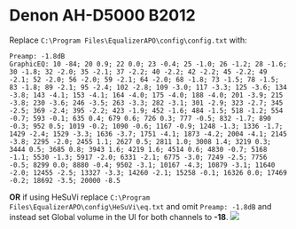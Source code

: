 # Denon AH-D5000 B2012
Replace `C:\Program Files\EqualizerAPO\config\config.txt` with:
```
Preamp: -1.8dB
GraphicEQ: 10 -84; 20 0.9; 22 0.0; 23 -0.4; 25 -1.0; 26 -1.2; 28 -1.6; 30 -1.8; 32 -2.0; 35 -2.1; 37 -2.2; 40 -2.2; 42 -2.2; 45 -2.2; 49 -2.1; 52 -2.0; 56 -2.0; 59 -2.1; 64 -2.0; 68 -1.8; 73 -1.5; 78 -1.5; 83 -1.8; 89 -2.1; 95 -2.4; 102 -2.8; 109 -3.0; 117 -3.3; 125 -3.6; 134 -3.8; 143 -4.1; 153 -4.1; 164 -4.0; 175 -4.0; 188 -4.0; 201 -3.9; 215 -3.8; 230 -3.6; 246 -3.5; 263 -3.3; 282 -3.1; 301 -2.9; 323 -2.7; 345 -2.5; 369 -2.4; 395 -2.2; 423 -1.9; 452 -1.6; 484 -1.5; 518 -1.2; 554 -0.7; 593 -0.1; 635 0.4; 679 0.6; 726 0.3; 777 -0.5; 832 -1.7; 890 -0.3; 952 0.5; 1019 -0.2; 1090 -0.6; 1167 -0.9; 1248 -1.3; 1336 -1.7; 1429 -2.4; 1529 -3.3; 1636 -3.7; 1751 -4.1; 1873 -4.2; 2004 -4.1; 2145 -3.8; 2295 -2.0; 2455 1.1; 2627 0.5; 2811 1.0; 3008 1.4; 3219 0.3; 3444 0.5; 3685 0.8; 3943 1.6; 4219 1.6; 4514 0.6; 4830 -0.7; 5168 -1.1; 5530 -1.3; 5917 -2.0; 6331 -2.1; 6775 -3.0; 7249 -2.5; 7756 -0.5; 8299 0.0; 8880 -0.4; 9502 -3.1; 10167 -4.3; 10879 -3.1; 11640 -2.0; 12455 -2.5; 13327 -3.3; 14260 -2.1; 15258 -0.1; 16326 0.0; 17469 -0.2; 18692 -3.5; 20000 -8.5
```
**OR** if using HeSuVi replace `C:\Program Files\EqualizerAPO\config\HeSuVi\eq.txt` and omit `Preamp: -1.8dB` and instead set Global volume in the UI for both channels to **-18**.
![](https://raw.githubusercontent.com/jaakkopasanen/AutoEq/master/results/SBAF-Serious/innerfidelity/onear/Denon%20AH-D5000%20B2012/Denon%20AH-D5000%20B2012.png)